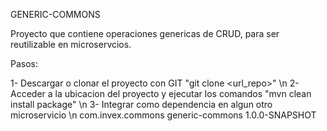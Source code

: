 GENERIC-COMMONS

Proyecto que contiene operaciones genericas de CRUD, para ser reutilizable en microservcios.

Pasos:

1- Descargar o clonar el proyecto con GIT "git clone <url_repo>" \n
2- Acceder a la ubicacion del proyecto y ejecutar los comandos "mvn clean install package" \n
3- Integrar como dependencia en algun otro microservicio \n
            <dependency>
			        <groupId>com.invex.commons</groupId>
			        <artifactId>generic-commons</artifactId>
			        <version>1.0.0-SNAPSHOT</version>
		        </dependency>
